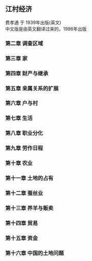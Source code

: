 ## 江村经济
费孝通 于 1939年出版(英文)  
中文版是由英文翻译过来的，1986年出版

### 第二章 调查区域

### 第三章 家

### 第四章 财产与继承

### 第五章 亲属关系的扩展

### 第六章 户与村

### 第七章 生活

### 第八章 职业分化

### 第九章 劳作日程

### 第十章 农业

### 第十一章 土地的占有

### 第十二章 蚕丝业

### 第十三章 养羊与贩卖

### 第十四章 贸易

### 第十五章 资金

### 第十六章 中国的土地问题

